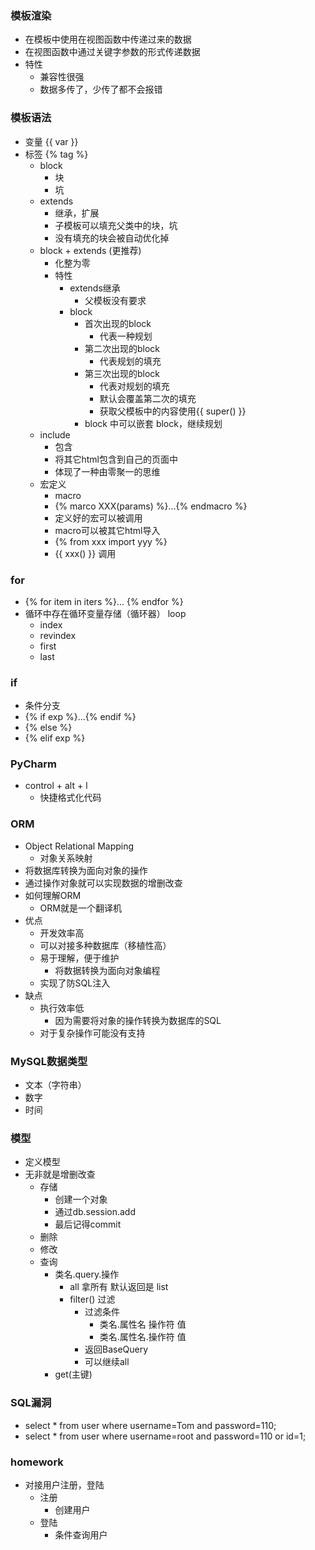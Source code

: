 



### 模板渲染

- 在模板中使用在视图函数中传递过来的数据
- 在视图函数中通过关键字参数的形式传递数据
- 特性
  - 兼容性很强
  - 数据多传了，少传了都不会报错



### 模板语法

- 变量  {{ var }}
- 标签 {% tag %}
  - block
    - 块
    - 坑
  - extends
    - 继承，扩展
    - 子模板可以填充父类中的块，坑
    - 没有填充的块会被自动优化掉
  - block + extends (更推荐)
    - 化整为零
    - 特性
      - extends继承
        - 父模板没有要求
      - block
        - 首次出现的block
          - 代表一种规划
        - 第二次出现的block
          - 代表规划的填充
        - 第三次出现的block
          - 代表对规划的填充
          - 默认会覆盖第二次的填充
          - 获取父模板中的内容使用{{  super() }} 
        - block 中可以嵌套 block，继续规划
  - include
    - 包含
    - 将其它html包含到自己的页面中
    - 体现了一种由零聚一的思维
  - 宏定义
    - macro
    - {% marco  XXX(params)  %}...{% endmacro %}
    - 定义好的宏可以被调用
    - macro可以被其它html导入
    - {% from xxx import  yyy %}
    - {{ xxx() }}  调用

### for

- {%   for  item in   iters  %}... {% endfor %}
- 循环中存在循环变量存储（循环器）  loop
  - index
  - revindex
  - first
  - last



### if

- 条件分支
- {% if exp %}...{% endif %}
- {% else %}
- {% elif  exp %}





### PyCharm

- control + alt + l
  - 快捷格式化代码





### ORM

- Object Relational Mapping
  - 对象关系映射
- 将数据库转换为面向对象的操作
- 通过操作对象就可以实现数据的增删改查
- 如何理解ORM
  - ORM就是一个翻译机
- 优点
  - 开发效率高
  - 可以对接多种数据库（移植性高）
  - 易于理解，便于维护
    - 将数据转换为面向对象编程
  - 实现了防SQL注入
- 缺点
  - 执行效率低
    - 因为需要将对象的操作转换为数据库的SQL
  - 对于复杂操作可能没有支持



### MySQL数据类型

- 文本（字符串）
- 数字
- 时间



### 模型

- 定义模型
- 无非就是增删改查
  - 存储
    - 创建一个对象
    - 通过db.session.add
    - 最后记得commit
  - 删除
  - 修改
  - 查询
    - 类名.query.操作
      - all 拿所有  默认返回是  list
      - filter()  过滤 
        - 过滤条件
          - 类名.属性名  操作符   值
          - 类名.属性名.操作符 值
        - 返回BaseQuery
        - 可以继续all
    - get(主键)





### SQL漏洞

- select * from user where username=Tom and password=110;
- select * from user where username=root and password=110 or id=1;



### homework

- 对接用户注册，登陆
  - 注册
    - 创建用户
  - 登陆
    - 条件查询用户



